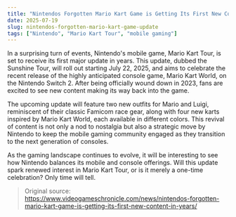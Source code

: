 ```yaml
---
title: "Nintendos Forgotten Mario Kart Game is Getting Its First New Content in Years"
date: 2025-07-19
slug: nintendos-forgotten-mario-kart-game-update
tags: ["Nintendo", "Mario Kart Tour", "mobile gaming"]
---
```


In a surprising turn of events, Nintendo's mobile game, Mario Kart Tour, is set to receive its first major update in years. This update, dubbed the Sunshine Tour, will roll out starting July 22, 2025, and aims to celebrate the recent release of the highly anticipated console game, Mario Kart World, on the Nintendo Switch 2. After being officially wound down in 2023, fans are excited to see new content making its way back into the game.

The upcoming update will feature two new outfits for Mario and Luigi, reminiscent of their classic Famicom race gear, along with four new karts inspired by Mario Kart World, each available in different colors. This revival of content is not only a nod to nostalgia but also a strategic move by Nintendo to keep the mobile gaming community engaged as they transition to the next generation of consoles.

As the gaming landscape continues to evolve, it will be interesting to see how Nintendo balances its mobile and console offerings. Will this update spark renewed interest in Mario Kart Tour, or is it merely a one-time celebration? Only time will tell.
> Original source: https://www.videogameschronicle.com/news/nintendos-forgotten-mario-kart-game-is-getting-its-first-new-content-in-years/